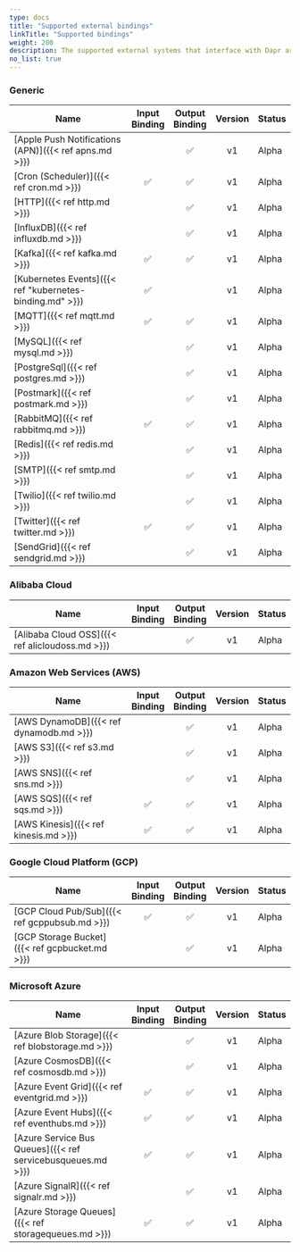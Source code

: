 ```yaml
---
type: docs
title: "Supported external bindings"
linkTitle: "Supported bindings"
weight: 200
description: The supported external systems that interface with Dapr as input/output bindings
no_list: true
---
```


### Generic

| Name | Input<br>Binding | Output<br>Binding | Version | Status |
|------|:----------------:|:-----------------:|:--------:|--------|
| [Apple Push Notifications (APN)]({{< ref apns.md >}}) |  | ✅ | v1 | Alpha |
| [Cron (Scheduler)]({{< ref cron.md >}}) | ✅ | ✅ | v1 | Alpha |
| [HTTP]({{< ref http.md >}})           |    | ✅ | v1 | Alpha |
| [InfluxDB]({{< ref influxdb.md >}})       |    | ✅ | v1 | Alpha |
| [Kafka]({{< ref kafka.md >}})         | ✅ | ✅ | v1 | Alpha |
| [Kubernetes Events]({{< ref "kubernetes-binding.md" >}}) | ✅ |    | v1 | Alpha |
| [MQTT]({{< ref mqtt.md >}})           | ✅ | ✅ | v1 | Alpha |
| [MySQL]({{< ref mysql.md >}})       |    | ✅ | v1 | Alpha |
| [PostgreSql]({{< ref postgres.md >}})       |    | ✅ | v1 | Alpha |
| [Postmark]({{< ref postmark.md >}})       |    | ✅ | v1 | Alpha |
| [RabbitMQ]({{< ref rabbitmq.md >}})   | ✅ | ✅ | v1 | Alpha |
| [Redis]({{< ref redis.md >}})         |    | ✅ | v1 | Alpha |
| [SMTP]({{< ref smtp.md >}})         |    | ✅ | v1 | Alpha |
| [Twilio]({{< ref twilio.md >}})       |    | ✅ | v1 | Alpha |
| [Twitter]({{< ref twitter.md >}})       | ✅ | ✅ | v1 | Alpha |
| [SendGrid]({{< ref sendgrid.md >}})       |    | ✅ | v1 | Alpha |

### Alibaba Cloud

| Name | Input<br>Binding | Output<br>Binding | Version | Status |
|------|:----------------:|:-----------------:|:--------:|--------|
| [Alibaba Cloud OSS]({{< ref alicloudoss.md >}})|    | ✅ | v1 | Alpha |

### Amazon Web Services (AWS)

| Name | Input<br>Binding | Output<br>Binding | Version | Status |
|------|:----------------:|:-----------------:|:--------:|--------|
| [AWS DynamoDB]({{< ref dynamodb.md >}}) |    | ✅ | v1 | Alpha |
| [AWS S3]({{< ref s3.md >}})             |    | ✅ | v1 | Alpha |
| [AWS SNS]({{< ref sns.md >}})           |    | ✅ | v1 | Alpha |
| [AWS SQS]({{< ref sqs.md >}})           | ✅ | ✅ | v1 | Alpha |
| [AWS Kinesis]({{< ref kinesis.md >}})   | ✅ | ✅ | v1 | Alpha |

### Google Cloud Platform (GCP)

| Name | Input<br>Binding | Output<br>Binding | Version | Status |
|------|:----------------:|:-----------------:|:--------:|--------|
| [GCP Cloud Pub/Sub]({{< ref gcppubsub.md >}})  | ✅ | ✅ | v1 | Alpha |
| [GCP Storage Bucket]({{< ref gcpbucket.md >}}) |     | ✅ | v1 | Alpha |

### Microsoft Azure

| Name | Input<br>Binding | Output<br>Binding | Version | Status |
|------|:----------------:|:-----------------:|:--------:|--------|
| [Azure Blob Storage]({{< ref blobstorage.md >}})            |    | ✅ | v1 | Alpha |
| [Azure CosmosDB]({{< ref cosmosdb.md >}})                   |    | ✅ | v1 | Alpha |
| [Azure Event Grid]({{< ref eventgrid.md >}})                | ✅ | ✅ | v1 | Alpha |
| [Azure Event Hubs]({{< ref eventhubs.md >}})                 | ✅ | ✅ | v1 | Alpha |
| [Azure Service Bus Queues]({{< ref servicebusqueues.md >}}) | ✅ | ✅ | v1 | Alpha |
| [Azure SignalR]({{< ref signalr.md >}})                     |    | ✅ | v1 | Alpha |
| [Azure Storage Queues]({{< ref storagequeues.md >}})        | ✅ | ✅ | v1 | Alpha |

